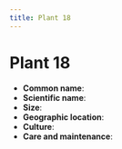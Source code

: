 ```yaml
---
title: Plant 18
---
```

# Plant 18

- **Common name**:
- **Scientific name**:
- **Size**:
- **Geographic location**:
- **Culture**:
- **Care and maintenance**:

